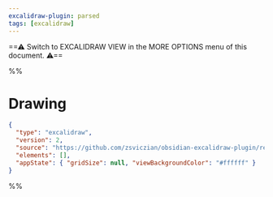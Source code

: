 ```yaml
---
excalidraw-plugin: parsed
tags: [excalidraw]
---
```


==⚠ Switch to EXCALIDRAW VIEW in the MORE OPTIONS menu of this document. ⚠==

%%

# Drawing

```json
{
  "type": "excalidraw",
  "version": 2,
  "source": "https://github.com/zsviczian/obsidian-excalidraw-plugin/releases/tag/1.9.3",
  "elements": [],
  "appState": { "gridSize": null, "viewBackgroundColor": "#ffffff" }
}
```

%%
